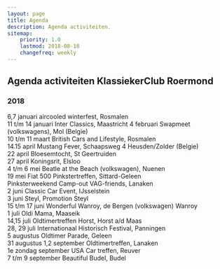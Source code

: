 ```yaml
---
layout: page
title: Agenda
description: Agenda activiteiten.
sitemap:
    priority: 1.0
    lastmod: 2018-08-18
    changefreq: weekly
---
```

## Agenda activiteiten KlassiekerClub Roermond

### 2018

6,7 januari aircooled winterfest, Rosmalen  
11 t/m 14 januari Inter Classics, Maastricht 
4 februari Swapmeet (volkswagens), Mol (Belgie)  
10 t/m 11 maart British Cars and Lifestyle, Rosmalen  
14.15 april Mustang Fever, Schaapsweg 4 Heusden/Zolder (Belgie)  
22 april Bloesemtocht, St Geertruiden  
27 april Koningsrit, Elsloo  
4 t/m 6 mei Beatle at the Beach (volkswagen), Nuenen  
19 mei Fiat 500 Pinkstertreffen, Sittard-Geleen  
Pinksterweekend Camp-out VAG-friends, Lanaken  
2 juni Classic Car Event, IJsselstein  
3 juni Steyl, Promotion Steyl  
15 t/m 17 juni Wonderful Wanroy, de Bergen (volkswagen) Wanroy  
1 juli Oldi Mama, Maaseik  
14,15 juli Oldtimertreffen Horst, Horst a/d Maas  
28, 29 juli Internationaal Historisch Festival, Panningen  
5 augustus Oldtimer Parade, Geleen  
31 augustus 1,2 september Oldtimertreffen, Lanaken  
1e zondag september USA Car treffen, Reuver  
7 t/m 9 september Beautiful Budel, Budel  
